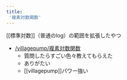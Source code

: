 ```yaml
---
title:
 '複素対数関数'
---
```


[[標準対数]]（普通のlog）の範囲を拡張したやつ
- [/villagepump/複素対数関数](https://scrapbox.io/villagepump/複素対数関数)
    - 質問したらすごい色々教えてもらえた
    - ありがたい
    - [[villagepump]]パワー強い
